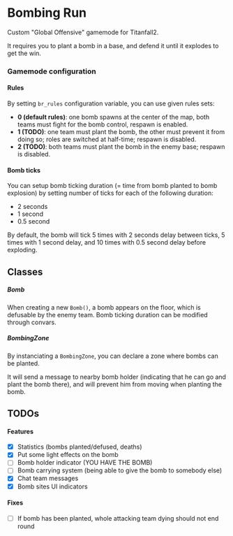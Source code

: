 # Bombing Run

Custom "Global Offensive" gamemode for Titanfall2.

It requires you to plant a bomb in a base, and defend it until it explodes to get the win.

### Gamemode configuration

#### Rules

By setting `br_rules` configuration variable, you can use given rules sets:
* **0 (default rules)**: one bomb spawns at the center of the map, both teams must fight for the bomb control, respawn is enabled.
* **1 (TODO)**: one team must plant the bomb, the other must prevent it from doing so; roles are switched at half-time; respawn is disabled.
* **2 (TODO)**: both teams must plant the bomb in the enemy base; respawn is disabled.

#### Bomb ticks

You can setup bomb ticking duration (= time from bomb planted to bomb explosion) by setting number of ticks for each of the following duration:
* 2 seconds
* 1 second
* 0.5 second

By default, the bomb will tick 5 times with 2 seconds delay between ticks, 5 times with 1 second delay, and 10 times with 0.5 second delay before exploding.

## Classes

##### Bomb

When creating a new `Bomb()`, a bomb appears on the floor, which is defusable by the enemy team. Bomb ticking duration can be modified through convars.

##### BombingZone

By instanciating a `BombingZone`, you can declare a zone where bombs can be planted.

It will send a message to nearby bomb holder (indicating that he can go and plant the bomb there), and will prevent him from moving when planting the bomb.

## TODOs

#### Features

- [x] Statistics (bombs planted/defused, deaths)
- [x] Put some light effects on the bomb
- [ ] Bomb holder indicator (YOU HAVE THE BOMB)
- [ ] Bomb carrying system (being able to give the bomb to somebody else)
- [x] Chat team messages
- [x] Bomb sites UI indicators

#### Fixes

- [ ] If bomb has been planted, whole attacking team dying should not end round